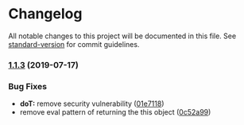 # Changelog

All notable changes to this project will be documented in this file. See [standard-version](https://github.com/conventional-changelog/standard-version) for commit guidelines.

### [1.1.3](https://github.com/dequelabs/doT/compare/v1.1.2...v1.1.3) (2019-07-17)


### Bug Fixes

* **doT:** remove security vulnerability ([01e7118](https://github.com/dequelabs/doT/commit/01e7118))
* remove eval pattern of returning the this object ([0c52a99](https://github.com/dequelabs/doT/commit/0c52a99))
